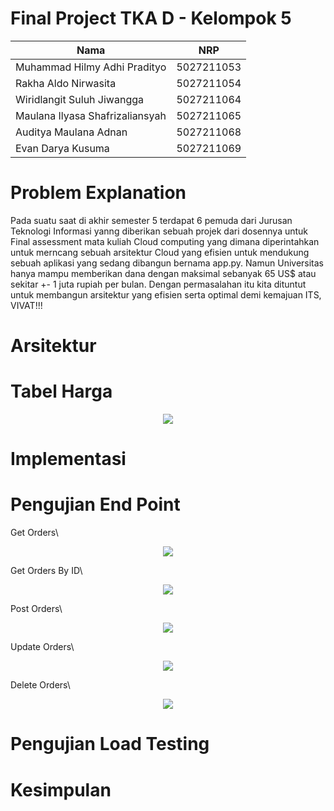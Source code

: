 # Final Project TKA D - Kelompok 5



| Nama                                                | NRP        |
| --------------------------------------------------- | ---------- |
| Muhammad Hilmy Adhi Pradityo  | 5027211053 |
| Rakha Aldo Nirwasita   | 5027211054 |
| Wiridlangit Suluh Jiwangga   | 5027211064 |
| Maulana Ilyasa Shafrizaliansyah  | 5027211065 | 
| Auditya Maulana Adnan  | 5027211068 |
| Evan Darya Kusuma  | 5027211069 |


# Problem Explanation

Pada suatu saat di akhir semester 5 terdapat 6 pemuda dari Jurusan Teknologi Informasi yanng diberikan sebuah projek dari dosennya untuk Final assessment mata kuliah Cloud computing yang dimana diperintahkan untuk merncang sebuah arsitektur Cloud yang efisien untuk mendukung sebuah aplikasi yang sedang dibangun bernama app.py. Namun Universitas hanya mampu memberikan dana dengan maksimal sebanyak 65 US$ atau sekitar +- 1 juta rupiah per bulan. Dengan permasalahan itu kita dituntut untuk membangun arsitektur yang efisien serta optimal demi kemajuan ITS, VIVAT!!!

# Arsitektur

# Tabel Harga

<p align="center">
    <img src="https://i.ibb.co/1zjb9tm/image.png">
  
# Implementasi

# Pengujian End Point
Get Orders\

<p align="center">
    <img src="https://i.ibb.co/Ry9Ty0m/GET-ORDERS.png">
    
Get Orders By ID\

<p align="center">
    <img src="https://i.ibb.co/R2j5vS8/GET-ORDERS-BY-ID.png">
    
Post Orders\

<p align="center">
    <img src="https://i.ibb.co/d6pL0BP/POST-ORDERS.png">
    
Update Orders\

<p align="center">
    <img src="https://i.ibb.co/gSGvDMb/UPDATE-ORDERS.png">
    
Delete Orders\
<p align="center">
    <img src="https://i.ibb.co/j51s0bJ/DELETE-ORDER.png">
    
# Pengujian Load Testing

# Kesimpulan





